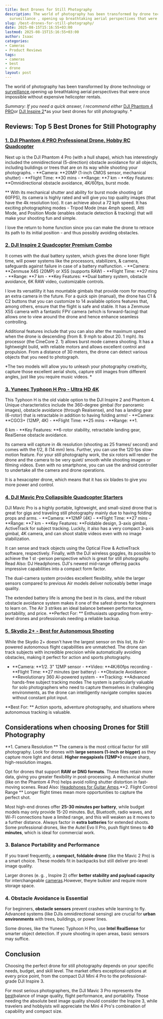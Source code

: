 ```yaml
---
title: Best Drones for Still Photography
description: The world of photography has been transformed by drone technology or
  surveillance , opening up breathtaking aerial perspectives that were once impossible...
slug: /best-drones-for-still-photography/
date: 2025-08-15T15:16:55+03:00
lastmod: 2025-08-15T15:16:55+03:00
author: Isaac
categories:
- Cameras
- Product Reviews
tags:
- cameras
- best
- drone
layout: post
---
```

The world of photography has been transformed by drone technology or [surveillance](https://www.brookings.edu/research/drones-and-aerial-surveillance-considerations-for-legislatures/),opening up breathtaking aerial perspectives that were once impossible without expensive helicopter rentals.

*Summary: If you need a quick answer, I recommend either* [DJI Phantom 4 PRO](https://www.amazon.com/dp/B08RCHDW96/?tag=p-policy-20)or [DJI Inspire 2](https://www.amazon.com/dp/B06X9DS9PH/?tag=p-policy-20)*as your best drones for still photography. *

##  Reviews: Top 5 Best Drones for Still Photography

###  [1. DJI Phantom 4 PRO Professional Drone, Hobby RC Quadcopter](https://www.amazon.com/dp/B08RCHDW96/?tag=p-policy-20)

Next up is the DJI Phantom 4 Pro (with a hull shape), which has interestingly included the omnidirectional (5-direction) obstacle avoidance for all objects, including buildings or trees that are on its way while shooting your photographs. - **Camera: **20MP (1-inch CMOS sensor, mechanical shutter) - **Flight Time: **30 mins - **Range: **7 km - **Key Features: **Omnidirectional obstacle avoidance, 4K/60fps, burst mode.

** With its mechanical shutter and ability for burst mode shooting (at 60FPS), its camera is highly rated and will give you top quality images (that have the 4k resolution too). It can achieve about a 72 kph speed. It has exciting photographing modes - Tripod Mode (max 4mph speed), Atti Mode, and Position Mode (enables obstacle detection & tracking) that will make your shooting fun and simple.

I love the return to home function since you can make the drone to retrace its path to its initial position - and thus possibly avoiding obstacles.

###  [2. DJI Inspire 2 Quadcopter Premium Combo](https://www.amazon.com/dp/B06X9DS9PH/?tag=p-policy-20)

It comes with the dual battery system, which gives the drone loner flight time, will power systems like the processors, stabilizers, & camera, safeguards against failure in case of a battery malfunction. - **Camera: **Zenmuse X4S (20MP) or X5S (supports RAW) - **Flight Time: **27 mins - **Range: **7 km - **Key Features: **Dual battery system, obstacle avoidance, 6K RAW video, customizable controls.

I love its versatility it has mountable gimbals that provide room for mounting an extra camera in the future. For a quick spin (manual), the drone has C1 & C2 buttons that you can customize to 14 available options features that, among others, ensure that the flight is safe and stable. It has a Zenmuse X5S camera with a fantastic FPV camera (which is forward-facing) that allows one to view around the drone and hence enhance seamless controlling.

Additional features include that you can also alter the maximum speed when the drone is descending (from 8. 9 mph to about 20. 1 mph). Its processor (the CineCore 2. 1) allows burst mode camera shooting. It has a lightweight build, with reliable motors and allows excellent control and propulsion. From a distance of 30 meters, the drone can detect various objects that you need to photograph.

*The two models will allow you to unleash your photography creativity, capture those excellent aerial shots, capture still images from different angles, just like you require music videos. *

###  [3. Yuneec Typhoon H Pro - Ultra HD 4K](https://www.amazon.com/dp/B01MQDQ7WR/?tag=p-policy-20)

This Typhoon H is the old viable option to the DJI Inspire 2 and Phantom 4. Unique characteristics include the 360-degree gimbal (for panoramic images), obstacle avoidance (through Realsense), and has a landing gear (6-rotor) that is retractable in addition to having folding arms! - **Camera: **CGO3+ (12MP, 4K) - **Flight Time: **25 mins - **Range: **1.

6 km - **Key Features: **6-rotor stability, retractable landing gear, RealSense obstacle avoidance.

Its camera will capture in 4k resolution (shooting as 25 frames/ second) and comes with the f/2, 8 (14 mm) lens. Further, you can use the 120 fps slow-motion feature. For your still photography work, the six rotors will render the drone and the camera to be very quiet/ smooth while shooting images or filming videos. Even with no smartphone, you can use the android controller to undertake all the camera and drone operations.

It is a hexacopter drone, which means that it has six blades to give you more power and control.

###  [4. DJI Mavic Pro Collapsible Quadcopter Starters](https://www.amazon.com/dp/B01M3NTMJR/?tag=p-policy-20)

DJI Mavic Pro is a highly portable, lightweight, and small-sized drone that is great for gigs and traveling still photography mainly due to having folding props and arms. - **Camera: **12MP (4K) - **Flight Time: **27 mins - **Range: **7 km - **Key Features: **Foldable design, 3-axis gimbal, ActiveTrack for subject tracking. Luckily, it also has a very compact 3-axis gimbal, 4K camera, and can shoot stable videos even with no image stabilization.

It can sense and track objects using the Optical Flow & ActiveTrack software, respectively. Finally, with the DJI wireless goggles, its possible to achieve the 1 st -person perspective which is great for still photography. Read Also: DJ Headphones. DJI's newest mid-range offering packs impressive capabilities into a compact form factor.

The dual-camera system provides excellent flexibility, while the larger sensors compared to previous Air models deliver noticeably better image quality.

The extended battery life is among the best in its class, and the robust obstacle avoidance system makes it one of the safest drones for beginners to learn on. The Air 3 strikes an ideal balance between performance, portability, and price. **Perfect For: ** Enthusiasts upgrading from entry-level drones and professionals needing a reliable backup.

###  [5. Skydio 2+ - Best for Autonomous Shooting](https://www.amazon.com/dp/B01M3NTMJR/?tag=p-policy-20)

While the Skydio 2+ doesn't have the largest sensor on this list, its AI-powered autonomous flight capabilities are unmatched. The drone can track subjects with incredible precision while automatically avoiding obstacles, making it perfect for action and sports photography.

- **Camera: **1/2. 3" 12MP sensor - **Video: **4K/60fps recording - **Flight Time: **27 minutes (per battery) - **Obstacle Avoidance: **Revolutionary 360 AI-powered system - **Tracking: **Advanced hands-free subject tracking modes The system is particularly valuable for solo photographers who need to capture themselves in challenging environments, as the drone can intelligently navigate complex spaces without constant pilot input.

**Best For: ** Action sports, adventure photography, and situations where autonomous tracking is valuable.

##  Considerations when choosing Drones for Still Photography

**1. Camera Resolution ** The camera is the most critical factor for still photography. Look for drones with **large sensors (1-inch or bigger)** as they capture more light and detail. **Higher megapixels (12MP+)** ensure sharp, high-resolution images.

Opt for drones that support **RAW or DNG formats**. These files retain more data, giving you greater flexibility in post-processing. A mechanical shutter (like on the Phantom 4 Pro) helps avoid rolling shutter distortion in fast-moving scenes. Read Also: [Headphones for Guitar Amps](https://pestpolicy.com/best-headphones-for-guitar-amps/).**2. Flight Control Range ** Longer flight times mean more opportunities to capture the perfect shot.

Most high-end drones offer **25-30 minutes per battery**, while budget models may only provide 15-20 minutes. But, Bluetooth, radio waves, and Wi-Fi connections have a limited range, and this will weaken as it moves to a further distance. Always factor in **extra batteries** for extended shoots. Some professional drones, like the Autel Evo II Pro, push flight times to **40 minutes**, which is ideal for commercial work.

###  **3. Balance Portability and Performance**

If you travel frequently, a **compact, foldable drone** (like the Mavic 2 Pro) is a smart choice. These models fit in backpacks but still deliver pro-level image quality.

Larger drones (e. g. , Inspire 2) offer **better stability and payload capacity** for interchangeable [cameras](https://pestpolicy.com/best-compact-cameras-under-300/).However, theyre bulkier and require more storage space.

###  **4. Obstacle Avoidance is Essential**

For beginners, **obstacle sensors** prevent crashes while learning to fly. Advanced systems (like DJIs omnidirectional sensing) are crucial for **urban environments** with trees, buildings, or power lines.

Some drones, like the Yuneec Typhoon H Pro, use **Intel RealSense** for smarter object detection. If youre shooting in open areas, basic sensors may suffice.

##  Conclusion

Choosing the perfect drone for still photography depends on your specific needs, budget, and skill level. The market offers exceptional options at every price point, from the compact DJI Mini 4 Pro to the professional-grade DJI Inspire 3.

For most serious photographers, the DJI Mavic 3 Pro represents the [best](https://pestpolicy.com/best-point-and-shoot-camera-under-100/)balance of image quality, flight performance, and portability. Those needing the absolute best image quality should consider the Inspire 3, while travelers and hobbyists will appreciate the Mini 4 Pro's combination of capability and compact size.

